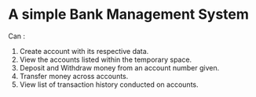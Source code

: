 A simple Bank Management System
===============================
Can : 
  1. Create account with its respective data.
  2. View the accounts listed within the temporary space.
  3. Deposit and Withdraw money from an account number given.
  4. Transfer money across accounts.
  5. View list of transaction history conducted on accounts.
